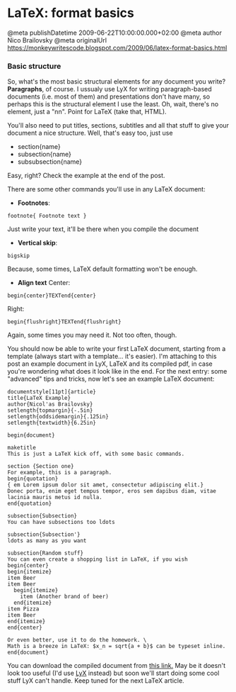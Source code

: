 # LaTeX: format basics

@meta publishDatetime 2009-06-22T10:00:00.000+02:00
@meta author Nico Brailovsky
@meta originalUrl https://monkeywritescode.blogspot.com/2009/06/latex-format-basics.html

### Basic structure

So, what's the most basic structural elements for any document you write? **Paragraphs**, of course. I ussualy use LyX for writing paragraph-based documents (i.e. most of them) and presentations don't have many, so perhaps this is the structural element I use the least. Oh, wait, there's no element, just a "nn". Point for LaTeX (take that, HTML).

You'll also need to put titles, sections, subtitles and all that stuff to give your document a nice structure. Well, that's easy too, just use

* section{name}
* subsection{name}
* subsubsection{name}

Easy, right? Check the example at the end of the post.

There are some other commands you'll use in any LaTeX document:

* **Footnotes**:

```
footnote{ Footnote text }
```

Just write your text, it'll be there when you compile the document

* **Vertical skip**:

```
bigskip
```

Because, some times, LaTeX default formatting won't be enough.

* **Align text** Center:

```
begin{center}TEXTend{center}
```

Right:

```
begin{flushright}TEXTend{flushright}
```

Again, some times you may need it. Not too often, though.

You should now be able to write your first LaTeX document, starting from a template (always start with a template... it's easier). I'm attaching to this post an example document in LyX, LaTeX and its compiled pdf, in case you're wondering what does it look like in the end. For the next entry: some "advanced" tips and tricks, now let's see an example LaTeX document:

```
documentstyle[11pt]{article}
title{LaTeX Example}
author{Nicol'as Brailovsky}
setlength{topmargin}{-.5in}
setlength{oddsidemargin}{.125in}
setlength{textwidth}{6.25in}

begin{document}

maketitle
This is just a LaTeX kick off, with some basic commands.

section {Section one}
For example, this is a paragraph.
begin{quotation}
{ em Lorem ipsum dolor sit amet, consectetur adipiscing elit.}
Donec porta, enim eget tempus tempor, eros sem dapibus diam, vitae lacinia mauris metus id nulla.
end{quotation}

subsection{Subsection}
You can have subsections too ldots

subsection{Subsection'}
ldots as many as you want

subsection{Random stuff}
You can even create a shopping list in LaTeX, if you wish
begin{center}
begin{itemize}
item Beer
item Beer
  begin{itemize}
    item (Another brand of beer)
  end{itemize}
item Pizza
item Beer
end{itemize}
end{center}

Or even better, use it to do the homework. \
Math is a breeze in LaTeX: $x_n = sqrt{a + b}$ can be typeset inline.
end{document}

```

You can download the compiled document from [this link.](/md_blog/youfoundadeadlink.md) May be it doesn't look too useful (I'd use [LyX](http://www.lyx.org) instead) but soon we'll start doing some cool stuff LyX can't handle. Keep tuned for the next LaTeX article.

